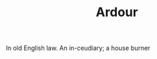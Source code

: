---
title: Ardour
permalink: "/definitions/ardour.html"
body: In old English law. An in-ceudiary; a house burner
published_at: '2018-07-07'
layout: post
---